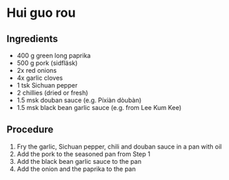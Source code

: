# Hui guo rou
## Ingredients
- 400 g green long paprika
- 500 g pork (sidfläsk)
- 2x red onions
- 4x garlic cloves
- 1 tsk Sichuan pepper
- 2 chillies (dried or fresh)
- 1.5 msk douban sauce (e.g. Píxiàn dòubàn)
- 1.5 msk black bean garlic sauce (e.g. from Lee Kum Kee)
## Procedure
1. Fry the garlic, Sichuan pepper, chili and douban sauce in a pan with oil
2. Add the pork to the seasoned pan from Step 1
3. Add the black bean garlic sauce to the pan
4. Add the onion and the paprika to the pan
